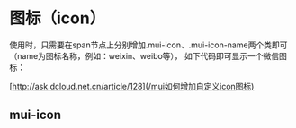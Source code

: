 # 图标（icon）

使用时，只需要在span节点上分别增加.mui-icon、.mui-icon-name两个类即可（name为图标名称，例如：weixin、weibo等），
如下代码即可显示一个微信图标：

<span class="mui-icon mui-icon-weixin"></span>


[http://ask.dcloud.net.cn/article/128](/mui如何增加自定义icon图标)

## mui-icon
